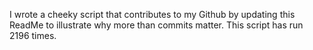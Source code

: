 I wrote a cheeky script that contributes to my Github by updating this ReadMe to illustrate why more than commits matter. This script has run 2196 times.